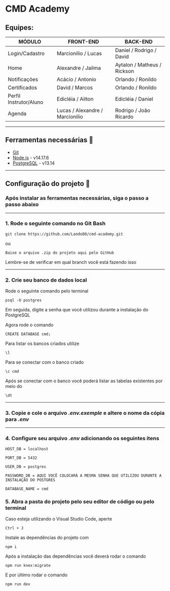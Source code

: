 # CMD Academy

## Equipes:

| MÓDULO                 | FRONT-END                       | BACK-END                    |
| ---------------------- | ------------------------------- | --------------------------- |
| Login/Cadastro         | Marcionílio / Lucas             | Daniel / Rodrigo / David    |
| Home                   | Alexandre / Jailma              | Aytalon / Matheus / Rickson |
| Notificações           | Acácio / Antonio                | Orlando / Ronildo           |
| Certificados           | David / Marcos                  | Orlando / Ronildo           |
| Perfil Instrutor/Aluno | Edicléia / Ailton               | Edicléia / Daniel           |
| Agenda                 | Lucas / Alexandre / Marcionílio | Rodrigo / João Ricardo      |

---

## Ferramentas necessárias 🔧

- [Git](https://git-scm.com/downloads)
- [Node.js](https://nodejs.org/en/) - v14.17.6
- [PostgreSQL](https://www.enterprisedb.com/downloads/postgres-postgresql-downloads) - v13.14

---

## Configuração do projeto 📜

### Após instalar as ferramentas necessárias, siga o passo a passo abaixo

---

### 1. Rode o seguinte comando no Git Bash

    git clone https://github.com/Lando80/cmd-academy.git

ou

    Baixe o arquivo .zip do projeto aqui pelo GitHub

Lembre-se de verificar em qual branch você está fazendo isso

---

### 2. Crie seu banco de dados local

Rode o seguinte comando pelo terminal

    psql -U postgres

Em seguida, digite a senha que você utilizou durante a instalação do PostgreSQL

Agora rode o comando

    CREATE DATABASE cmd;

Para listar os bancos criados utilize

    \l

Para se conectar com o banco criado

    \c cmd

Após se conectar com o banco você poderá listar as tabelas existentes por meio do

    \dt

---

### 3. Copie e cole o arquivo _.env.exemple_ e altere o nome da cópia para _.env_

---

### 4. Configure seu arquivo _.env_ adicionando os seguintes itens

    HOST_DB = localhost

    PORT_DB = 5432

    USER_DB = postgres

    PASSWORD_DB = AQUI VOCÊ COLOCARÁ A MESMA SENHA QUE UTILIZOU DURANTE A INSTALAÇÃO DO POSTGRES

    DATABASE_NAME = cmd

### 5. Abra a pasta do projeto pelo seu editor de código ou pelo terminal

Caso esteja utilizando o Visual Studio Code, aperte

    Ctrl + J

Instale as dependências do projeto com

    npm i

Após a instalação das dependências você deverá rodar o comando

    npm run knex:migrate

E por último rodar o comando

    npm run dev
